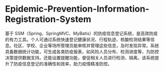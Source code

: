 # Epidemic-Prevention-Information-Registration-System
基于 SSM（Spring、SpringMVC、MyBatis）的防疫信息登记系统，是高效防疫的有力工具。个人可通过系统快速登记健康状况、行程轨迹、核酸检测结果等信息。社区、学校、企业等场所管理员能审核并管理这些信息，及时发现异常。系统具备数据统计功能，可生成各类防疫报表，如风险人员分布、检测进度等，为防控决策提供数据支持。还能设置提醒功能，督促相关人员进行检测、隔离。该系统提升了防疫信息登记的准确性和效率，助力疫情精准防控。 
